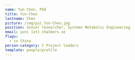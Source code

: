 ```yaml
---
name: Yun Chen, PhD
title: Yun-Chen
lastname: Chen
picture: /img/pic_Yun-Chen.jpg
position: Senior researcher, Systems Metabolic Engineering
email: yunc [at] chalmers.se
flags:
  - cn China
person-category: C Project leaders
template: people/profile
---
```

